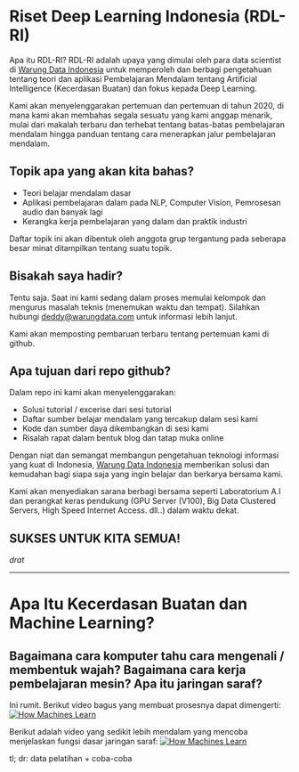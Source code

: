 # Riset Deep Learning Indonesia (RDL-RI)
Apa itu RDL-RI?
RDL-RI adalah upaya yang dimulai oleh para data scientist di [Warung Data Indonesia](https://www.warungdata.com/) untuk memperoleh dan berbagi pengetahuan tentang teori dan aplikasi Pembelajaran Mendalam tentang Artificial Intelligence (Kecerdasan Buatan) dan fokus kepada Deep Learning.

Kami akan menyelenggarakan pertemuan dan pertemuan di tahun 2020, di mana kami akan membahas segala sesuatu yang kami anggap menarik, mulai dari makalah terbaru dan terhebat tentang batas-batas pembelajaran mendalam hingga panduan tentang cara menerapkan jalur pembelajaran mendalam.

## Topik apa yang akan kita bahas?
- Teori belajar mendalam dasar
- Aplikasi pembelajaran dalam pada NLP, Computer Vision, Pemrosesan audio dan banyak lagi
- Kerangka kerja pembelajaran yang dalam dan praktik industri

Daftar topik ini akan dibentuk oleh anggota grup tergantung pada seberapa besar minat ditampilkan tentang suatu topik.

## Bisakah saya hadir?
Tentu saja. Saat ini kami sedang dalam proses memulai kelompok dan mengurus masalah teknis (menemukan waktu dan tempat).
Silahkan hubungi deddy@warungdata.com untuk informasi lebih lanjut.

Kami akan memposting pembaruan terbaru tentang pertemuan kami di github.

## Apa tujuan dari repo github?
Dalam repo ini kami akan menyelenggarakan:

- Solusi tutorial / excerise dari sesi tutorial
- Daftar sumber belajar mendalam yang tercakup dalam sesi kami
- Kode dan sumber daya dikembangkan di sesi kami
- Risalah rapat dalam bentuk blog dan tatap muka online

Dengan niat dan semangat membangun pengetahuan teknologi informasi yang kuat di Indonesia, [Warung Data Indonesia](https://www.warungdata.com/) memberikan
solusi dan kemudahan bagi siapa saja yang ingin belajar dan berkarya bersama kami. 

Kami akan menyediakan sarana berbagi bersama seperti Laboratorium A.I dan perangkat keras pendukung (GPU Server (V100), Big Data Clustered Servers, High Speed Internet Access. dll..) dalam waktu dekat.


## SUKSES UNTUK KITA SEMUA!
_drat_

---

# Apa Itu Kecerdasan Buatan dan Machine Learning?

## Bagaimana cara komputer tahu cara mengenali / membentuk wajah? Bagaimana cara kerja pembelajaran mesin? Apa itu jaringan saraf?
Ini rumit. Berikut video bagus yang membuat prosesnya dapat dimengerti:
[![How Machines Learn](https://img.youtube.com/vi/R9OHn5ZF4Uo/0.jpg)](https://www.youtube.com/watch?v=R9OHn5ZF4Uo)

Berikut adalah video yang sedikit lebih mendalam yang mencoba menjelaskan fungsi dasar jaringan saraf:
[![How Machines Learn](https://img.youtube.com/vi/aircAruvnKk/0.jpg)](https://www.youtube.com/watch?v=aircAruvnKk)

tl; dr: data pelatihan + coba-coba
